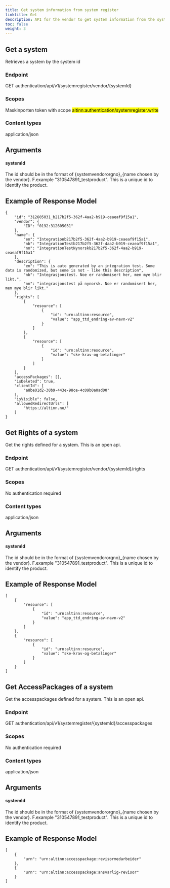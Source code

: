 ```yaml
---
title: Get system information from system register
linktitle: Get
description: API for the vendor to get system information from the system register
toc: false
weight: 3
---
```


## Get a system

Retrieves a system by the system id

### Endpoint

GET authentication/api/v1/systemregister/vendor/{systemId}

### Scopes

Maskinporten token with scope <mark>altinn:authentication/systemregister.write</mark>

### Content types

application/json

## Arguments

#### systemId

The id should be in the format of {systemvendororgno}\_{name chosen by the vendor}. F.example "310547891_testproduct". This is a unique id to identify the product.

## Example of Response Model

```
{
    "id": "312605031_b217b2f5-362f-4aa2-b919-ceaeaf9f15a1",
    "vendor": {
        "ID": "0192:312605031"
    },
    "name": {
        "en": "Integrationb217b2f5-362f-4aa2-b919-ceaeaf9f15a1",
        "nb": "IntegrationTestb217b2f5-362f-4aa2-b919-ceaeaf9f15a1",
        "nn": "IntegrationTestNynorskb217b2f5-362f-4aa2-b919-ceaeaf9f15a1"
    },
    "description": {
        "en": "This is auto generated by an integration test. Some data is randomized, but some is not - like this description",
        "nb": "Integrasjonstest. Noe er randomisert her, men mye blir likt.",
        "nn": "integrasjonstest på nynorsk. Noe er randomisert her, men mye blir likt."
    },
    "rights": [
        {
            "resource": [
                {
                    "id": "urn:altinn:resource",
                    "value": "app_ttd_endring-av-navn-v2"
                }
            ]
        },
        {
            "resource": [
                {
                    "id": "urn:altinn:resource",
                    "value": "ske-krav-og-betalinger"
                }
            ]
        }
    ],
    "accessPackages": [],
    "isDeleted": true,
    "clientId": [
        "a8be01d2-30b9-443e-98ce-4c09b0a0ad00"
    ],
    "isVisible": false,
    "allowedRedirectUrls": [
        "https://altinn.no/"
    ]
}
```

## Get Rights of a system

Get the rights defined for a system. This is an open api.

### Endpoint

GET authentication/api/v1/systemregister/vendor/{systemId}/rights

### Scopes

No authentication required

### Content types

application/json

## Arguments

#### systemId

The id should be in the format of {systemvendororgno}\_{name chosen by the vendor}. F.example "310547891_testproduct". This is a unique id to identify the product.

## Example of Response Model

```
[
    {
        "resource": [
            {
                "id": "urn:altinn:resource",
                "value": "app_ttd_endring-av-navn-v2"
            }
        ]
    },
    {
        "resource": [
            {
                "id": "urn:altinn:resource",
                "value": "ske-krav-og-betalinger"
            }
        ]
    }
]
```

## Get AccessPackages of a system

Get the accesspackages defined for a system. This is an open api.

### Endpoint

GET authentication/api/v1/systemregister/{systemId}/accesspackages

### Scopes

No authentication required

### Content types

application/json

## Arguments

#### systemId

The id should be in the format of {systemvendororgno}\_{name chosen by the vendor}. F.example "310547891_testproduct". This is a unique id to identify the product.

## Example of Response Model

```
[
    {
        "urn": "urn:altinn:accesspackage:revisormedarbeider"
    },
    {
        "urn": "urn:altinn:accesspackage:ansvarlig-revisor"
    }
]
```
